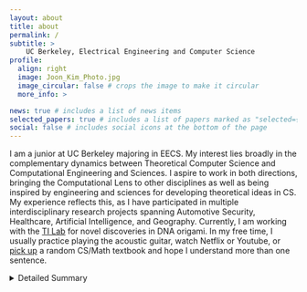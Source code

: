 ```yaml
---
layout: about
title: about
permalink: /
subtitle: >
    UC Berkeley, Electrical Engineering and Computer Science
profile:
  align: right
  image: Joon_Kim_Photo.jpg
  image_circular: false # crops the image to make it circular
  more_info: >

news: true # includes a list of news items
selected_papers: true # includes a list of papers marked as "selected={true}"
social: false # includes social icons at the bottom of the page
---
```


I am a junior at UC Berkeley majoring in EECS. My interest lies broadly in the complementary dynamics between Theoretical Computer Science and Computational Engineering and Sciences. I aspire to work in both directions, bringing the Computational Lens to other disciplines as well as being inspired by engineering and sciences for developing theoretical ideas in CS. My experience reflects this, as I have participated in multiple interdisciplinary research projects spanning Automotive Security, Healthcare, Artificial Intelligence, and Geography. Currently, I am working with the [TI Lab](https://tilabberkeley.com) for novel discoveries in DNA origami. In my free time, I usually practice playing the acoustic guitar, watch Netflix or Youtube, or [pick up](./readings) a random CS/Math textbook and hope I understand more than one sentence.

<details markdown="block">
  <summary>Detailed Summary</summary>
- This summer, I participated in a [SURF-REU program](https://sandip.ece.ufl.edu/reu-22/) at University of Florida and researched automotive security, led by Professor Sandip Ray. 
- In Fall 24, I worked as an undergraduate researcher in the [C.H.E.N. Lab](https://chenlab.io/), part of [BAIR](https://bair.berkeley.edu/) and [CPH](https://computationalhealth.berkeley.edu/), led by Professor [Irene Chen](https://irenechen.net/). There, I investigated the effect of zero-shot LLM inference on self-supervised learning alongside Ph.D. candidate [Jichan Chung](https://scholar.google.com/citations?user=pXQfWTkAAAAJ&hl=en). 
- Previously, I worked as a research intern at [JLK Inc.](https://jlkgroup.com/en/about/), researching federated learning models applied to MRI image segmentation. 
- During my military service in 2023, I was fortunate to be advised by Professor Sejin Park to research defensive techniques against Deep Leakage in federated learning.
- In Spring 22, I started my research journey with a URAP program in [Studio.geo](https://studiogeo.berkeley.edu/) in the Geography department at Berkeley, led by Professor Clancy Wilmott. There, I explored uses and limitations of Generative AI models in generating 'fake' maps.
</details>




